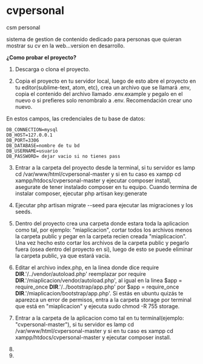 # cvpersonal
csm personal

sistema de gestion de contenido dedicado para personas que quieran mostrar su cv en la web...version en desarrollo.

**¿Como probar el proyecto?**

1. Descarga o clona el proyecto.

2. Copia el proyecto en tu servidor local, luego de esto abre el proyecto en tu editor(sublime-text, atom, etc), crea un archivo que se llamará .env, copia el contenido del archivo llamado .env.example y pegalo en el nuevo o si prefieres solo renombralo a .env. Recomendación crear uno nuevo. 

En estos campos, las credenciales de tu base de datos:

	DB_CONNECTION=mysql
	DB_HOST=127.0.0.1
	DB_PORT=3306
	DB_DATABASE=nombre de tu bd
	DB_USERNAME=usuario
	DB_PASSWORD= dejar vacio si no tienes pass


3. Entrar a la carpeta del proyecto desde la terminal, si tu servidor es lamp cd /var/www/html/cvpersonal-master y si en tu caso es xampp cd xampp/htdocs/cvpersonal-master y ejecutar composer install, asegurate de tener instalado composer en tu equipo. Cuando termina de instalar composer, ejecutar php artisan key:generate


4. Ejecutar php artisan migrate --seed para ejecutar las migraciones y los seeds.

5. Dentro del proyecto crea una carpeta donde estara toda la aplicacion como tal, por ejemplo: "miaplicacion", cortar todos los archivos menos la carpeta public y pegar en la carpeta recien creada "miaplicacion". Una vez hecho esto cortar los archivos de la carpeta public y pegarlo fuera (osea dentro del proyecto en si), luego de esto se puede eliminar la carpeta public, ya que estará vacia.

4. Editar el archivo index.php, en la linea donde dice require __DIR__.'/../vendor/autoload.php' reemplazar por require __DIR__.'/miaplicacion/vendor/autoload.php', al igual en la linea $app = require_once __DIR__.'/../bootstrap/app.php' por $app = require_once __DIR__.'/miaplicacion/bootstrap/app.php'. Si estás en ubuntu quizás te aparezca un error de permisos, entra a la carpeta storage por terminal que está en "miaplicacion" y ejecuta sudo chmod -R 755 storage.

5. Entrar a la carpeta de la aplicacion como tal en tu terminal(ejemplo: "cvpersonal-master"), si tu servidor es lamp cd /var/www/html/cvpersonal-master y si en tu caso es xampp cd xampp/htdocs/cvpersonal-master y ejecutar composer install.

6. 

7. 





